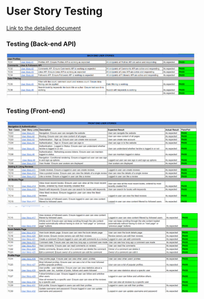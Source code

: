 # User Story Testing    

[Link to the detailed document](https://docs.google.com/spreadsheets/d/1Xyv_DZlgVBCaJNJkGRSifHcBmoc2pqo8AT5olc2KZM0/edit#gid=0)     


### Testing (Back-end API)    

![backend](readme/testing_backend.png)    


### Testing (Front-end)     

![frontend](readme/testing_frontend_1.png)     


![frontend](readme/testing_frontend_2.png) 
